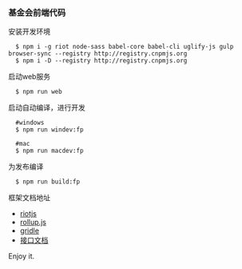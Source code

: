 ### 基金会前端代码

安装开发环境
```
  $ npm i -g riot node-sass babel-core babel-cli uglify-js gulp browser-sync --registry http://registry.cnpmjs.org
  $ npm i -D --registry http://registry.cnpmjs.org
```

启动web服务
```
  $ npm run web
```

启动自动编译，进行开发
```
  #windows
  $ npm run windev:fp

  #mac
  $ npm run macdev:fp
```

为发布编译
```
  $ npm run build:fp
```

框架文档地址
* [riotjs](http://riotjs.com/)
* [rollup.js](http://rollupjs.org/)
* [gridle](http://gridle.org)
* [接口文档](http://dev.fp.sosho.cn/doc/)

Enjoy it.
